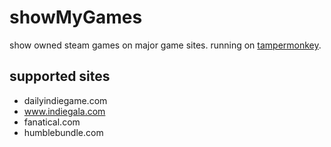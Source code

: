 # showMyGames
show owned steam games on major game sites. running on [tampermonkey](https://www.tampermonkey.net/).

## supported sites
- dailyindiegame.com
- www.indiegala.com
- fanatical.com
- humblebundle.com

